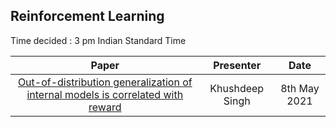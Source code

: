## Reinforcement Learning

Time decided : 3 pm Indian Standard Time

| Paper                                                                                                                                                                                                              | Presenter                                                         | Date                                        | 
|:------------------------------------------------------------------------------------------------------------------------------------------------------------------------------------------------------------------:|:-------------------------------------------------------------:|:---------------------------------------------:|
| [Out-of-distribution generalization of internal models is correlated with reward](https://openreview.net/forum?id=hR_TNbCr_nQ)                                                                                                         | Khushdeep Singh            | 8th May 2021        |
